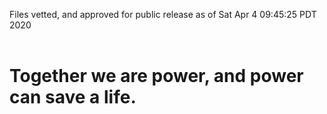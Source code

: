 Files vetted, and approved for public release as of Sat Apr  4 09:45:25 PDT 2020<br><br><h1>Together we are power, and power can save a life.</h1>

